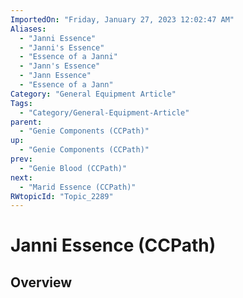 ```yaml
---
ImportedOn: "Friday, January 27, 2023 12:02:47 AM"
Aliases:
  - "Janni Essence"
  - "Janni's Essence"
  - "Essence of a Janni"
  - "Jann's Essence"
  - "Jann Essence"
  - "Essence of a Jann"
Category: "General Equipment Article"
Tags:
  - "Category/General-Equipment-Article"
parent:
  - "Genie Components (CCPath)"
up:
  - "Genie Components (CCPath)"
prev:
  - "Genie Blood (CCPath)"
next:
  - "Marid Essence (CCPath)"
RWtopicId: "Topic_2289"
---
```

# Janni Essence (CCPath)
## Overview
